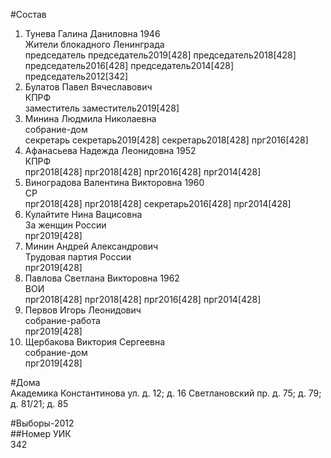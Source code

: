 #Состав  
1. Тунева Галина Даниловна 1946  
    Жители блокадного Ленинграда  
    председатель председатель2019[428] председатель2018[428] председатель2016[428] председатель2014[428] председатель2012[342]  
2. Булатов Павел Вячеславович  
    КПРФ  
    заместитель заместитель2019[428]  
3. Минина Людмила Николаевна  
    собрание-дом  
    секретарь секретарь2019[428] секретарь2018[428] прг2016[428]  
4. Афанасьева Надежда Леонидовна 1952  
    КПРФ  
    прг2018[428] прг2018[428] прг2016[428] прг2014[428]  
5. Виноградова Валентина Викторовна 1960  
    СР  
    прг2018[428] прг2018[428] секретарь2016[428] прг2014[428]  
6. Кулайтите Нина Вацисовна  
    За женщин России  
    прг2019[428]  
7. Минин Андрей Александрович  
    Трудовая партия России  
    прг2019[428]  
8. Павлова Светлана Викторовна 1962  
    ВОИ  
    прг2018[428] прг2018[428] прг2016[428] прг2014[428]  
9. Первов Игорь Леонидович  
    собрание-работа  
    прг2019[428]  
10. Щербакова Виктория Сергеевна  
    собрание-дом  
    прг2019[428]  

#Дома  
Академика Константинова ул. д. 12; д. 16 Светлановский пр. д. 75; д. 79; д. 81/21; д. 85  
  
#Выборы-2012  
##Номер УИК  
342  
